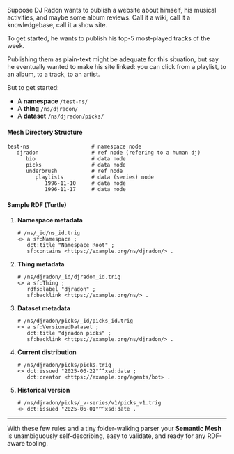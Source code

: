 
Suppose DJ Radon wants to publish a website about himself, his musical activities, and maybe some album reviews. Call it a wiki, call it a knowledgebase, call it a show site. 

To get started, he wants to publish his top-5 most-played tracks of the week. 

Publishing them as plain-text might be adequate for this situation, but say he eventually wanted to make his site linked: you can click from a playlist, to an album, to a track, to an artist. 

But to get started:

* A **namespace** `/test-ns/`
* A **thing** `/ns/djradon/`
* A **dataset** `/ns/djradon/picks/`

#### Mesh Directory Structure

```file
test-ns                    # namespace node
   djradon                 # ref node (refering to a human dj)
      bio                  # data node
      picks                # data node 
      underbrush           # ref node
         playlists         # data (series) node
            1996-11-10     # data node
            1996-11-17     # data node
```

#### Sample RDF (Turtle)

1. **Namespace metadata**

   ```turtle
   # /ns/_id/ns_id.trig
   <> a sf:Namespace ;
      dct:title "Namespace Root" ;
      sf:contains <https://example.org/ns/djradon/> .
   ```

2. **Thing metadata**

   ```turtle
   # /ns/djradon/_id/djradon_id.trig
   <> a sf:Thing ;
      rdfs:label "djradon" ;
      sf:backlink <https://example.org/ns/> .
   ```

3. **Dataset metadata**

   ```turtle
   # /ns/djradon/picks/_id/picks_id.trig
   <> a sf:VersionedDataset ;
      dct:title "djradon picks" ;
      sf:backlink <https://example.org/ns/djradon/> .
   ```

4. **Current distribution**

   ```turtle
   # /ns/djradon/picks/picks.trig
   <> dct:issued "2025-06-22"^^xsd:date ;
      dct:creator <https://example.org/agents/bot> .
   ```

5. **Historical version**

   ```turtle
   # /ns/djradon/picks/_v-series/v1/picks_v1.trig
   <> dct:issued "2025-06-01"^^xsd:date .
   ```

---

With these few rules and a tiny folder-walking parser your **Semantic Mesh** is unambiguously self-describing, easy to validate, and ready for any RDF-aware tooling.
